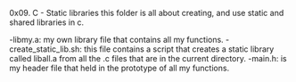 0x09. C - Static libraries
this folder is all about creating, 
and use static and shared libraries in c.

 -libmy.a: my own library file that contains all my functions.
 -create_static_lib.sh: this file contains a script that creates a static library called liball.a 
  from all the .c files that are in the current directory.
 -main.h: is my header file that held in the prototype of all my functions.
